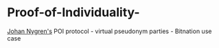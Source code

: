 # Proof-of-Individuality-
[Johan Nygren's](https://github.com/resilience-me) POI protocol - virtual pseudonym parties - Bitnation use case 
